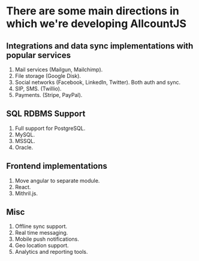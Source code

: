 # There are some main directions in which we're developing AllcountJS

## Integrations and data sync implementations with popular services

1. Mail services (Mailgun, Mailchimp).
2. File storage (Google Disk).
3. Social networks (Facebook, LinkedIn, Twitter). Both auth and sync.
4. SIP, SMS. (Twillio).
5. Payments. (Stripe, PayPal).

## SQL RDBMS Support

1. Full support for PostgreSQL.
2. MySQL.
3. MSSQL.
4. Oracle.

## Frontend implementations

1. Move angular to separate module.
2. React.
3. Mithril.js.

## Misc

1. Offline sync support.
2. Real time messaging.
3. Mobile push notifications.
4. Geo location support.
5. Analytics and reporting tools.